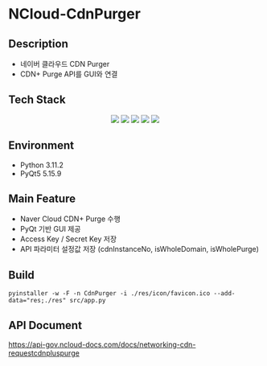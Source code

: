 # NCloud-CdnPurger

## Description
- 네이버 클라우드 CDN Purger
- CDN+ Purge API를 GUI와 연결


## Tech Stack
<div align=center>
  <img src="https://img.shields.io/badge/python-3776AB?style=for-the-badge&logo=python&logoColor=white">
  <img src="https://img.shields.io/badge/qt-41CD52?style=for-the-badge&logo=qt&logoColor=white">
  <img src="https://img.shields.io/badge/VsCode-007ACC?style=for-the-badge&logo=Visual Studio Code&logoColor=white">
  <img src="https://img.shields.io/badge/git-F05032?style=for-the-badge&logo=git&logoColor=white">
  <img src="https://img.shields.io/badge/github-181717?style=for-the-badge&logo=github&logoColor=white">
</div>


## Environment
- Python 3.11.2
- PyQt5 5.15.9


## Main Feature

- Naver Cloud CDN+ Purge 수행
- PyQt 기반 GUI 제공
- Access Key / Secret Key 저장
- API 파라미터 설정값 저장 (cdnInstanceNo, isWholeDomain, isWholePurge)


## Build

`pyinstaller -w -F -n CdnPurger -i ./res/icon/favicon.ico --add-data="res;./res" src/app.py`


## API Document

https://api-gov.ncloud-docs.com/docs/networking-cdn-requestcdnpluspurge

